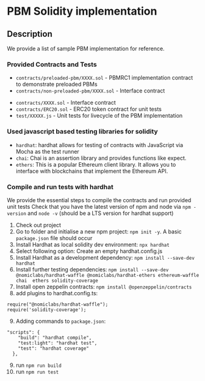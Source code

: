 # PBM Solidity implementation

## Description

We provide a list of sample PBM implementation for reference.

### Provided Contracts and Tests

<!-- TBD: Explain the folder structure -->

- `contracts/preloaded-pbm/XXXX.sol` - PBMRC1 implementation contract to demonstrate preloaded PBMs
- `contracts/non-preloaded-pbm/XXXX.sol` - Interface contract
<!-- - `contracts/attest-unlock-pbm/XXXX.sol` - contract to demonstrate a 3rd party attestation to allow unwrap of a PBM -->
- `contracts/XXXX.sol` - Interface contract
- `contracts/ERC20.sol` - ERC20 token contract for unit tests
- `test/XXXXX.js` - Unit tests for livecycle of the PBM implementation

### Used javascript based testing libraries for solidity

<!-- TBD: Fill this up with libraries used -->

- `hardhat`: hardhat allows for testing of contracts with JavaScript via Mocha as the test runner
- `chai`: Chai is an assertion library and provides functions like expect.
- `ethers`: This is a popular Ethereum client library. It allows you to interface with blockchains that implement the Ethereum API.

### Compile and run tests with hardhat

<!-- TBD: Improve this with nix file -->

We provide the essential steps to compile the contracts and run provided unit tests
Check that you have the latest version of npm and node via `npm -version` and `node -v` (should be a LTS version for hardhat support)

1. Check out project
2. Go to folder and initialise a new npm project: `npm init -y`. A basic `package.json` file should occur
3. Install Hardhat as local solidity dev environment: `npx hardhat`
4. Select following option: Create an empty hardhat.config.js
5. Install Hardhat as a development dependency: `npm install --save-dev hardhat`
6. Install further testing dependencies:
   `npm install --save-dev @nomiclabs/hardhat-waffle @nomiclabs/hardhat-ethers ethereum-waffle chai  ethers solidity-coverage`
7. Install open zeppelin contracts: `npm install @openzeppelin/contracts`
8. add plugins to hardhat.config.ts:

```
require("@nomiclabs/hardhat-waffle");
require('solidity-coverage');
```

9. Adding commands to `package.json`:

```
"scripts": {
    "build": "hardhat compile",
    "test:light": "hardhat test",
    "test": "hardhat coverage"
  },
```

9. run `npm run build`
10. run `npm run test`
